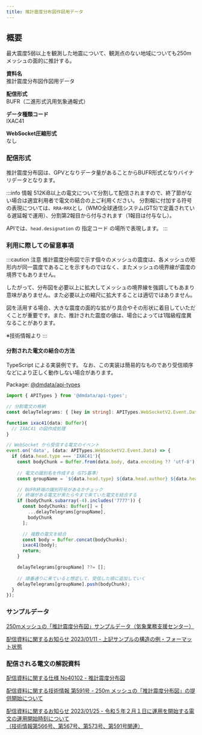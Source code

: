 ```yaml
---
title: 推計震度分布図作図用データ
---
```


## 概要
最大震度5弱以上を観測した地震について、観測点のない地域についても250mメッシュの面的に推計する。

**資料名** <br/>
推計震度分布図作図用データ

**配信形式** <br/>
BUFR（二進形式汎用気象通報式）

**データ種類コード** <br/>
IXAC41

**WebSocket圧縮形式** <br/>
なし

### 配信形式

推計震度分布図は、GPVとなりデータ量があることからBUFR形式となりバイナリデータとなります。

:::info 情報
512KiB以上の電文について分割して配信されますので、終了節がない場合は適宜利用者で電文の結合の上ご利用ください。
分割報に付加する符号の表現については、`RRA`-`RRX`とし（WMO全球通信システム(GTS)で定義されている遅延報で運用）、分割第2報目から付与されます（1報目は付与なし）。

APIでは、`head.designation` の 指定コード の場所で表現します。
:::

### 利用に際しての留意事項

:::caution 注意
推計震度分布図で示す個々のメッシュの震度は、各メッシュの矩形内が同一震度であることを示すものではなく、またメッシュの境界線が震度の境界でもありません。

したがって、分布図を必要以上に拡大してメッシュの境界線を強調してもあまり意味がありません。また必要以上の縮尺に拡大することは適切ではありません。

図を活用する場合、大きな震度の面的な拡がり具合やその形状に着目していただくことが重要です。また、推計された震度の値は、場合によっては1階級程度異なることがあります。

※技術情報より
:::

#### 分割された電文の結合の方法

TypeScript による実装例です。
なお、この実装は簡易的なものであり受信順序などにより正しく動作しない場合があります。

Package: [@dmdata/api-types](https://github.com/pdmdss/api-types)

```typescript
import { APITypes } from '@dmdata/api-types';

// 分割電文の格納
const delayTelegrams: { [key in string]: APITypes.WebSocketV2.Event.Data[]; } = {};

function ixac41(data: Buffer){
  // IXAC41 の図作成処理
}

// WebSocket から受信する電文のイベント
event.on('data', (data: APITypes.WebSocketV2.Event.Data) => {
  if (data.head.type === 'IXAC41'){
    const bodyChunk = Buffer.from(data.body, data.encoding ?? 'utf-8');
    
    // 電文の識別名を作成する（GTS基準）
    const groupName = `${data.head.type} ${data.head.author} ${data.head.time}`;

    // BUFR終端の識別符号があるかチェック
    // 終端がある電文が来たら今まで来ていた電文を結合する
    if (bodyChunk.subarray(-4).includes('7777')) {
      const bodyChunks: Buffer[] = [
        ...delayTelegrams[groupName],
        bodyChunk
      ];

      // 複数の電文を結合
      const body = Buffer.concat(bodyChunks);
      ixac41(body);
      return;
    }

    delayTelegrams[groupName] ??= [];
    
    // 順番通りに来ていると想定して、受信した順に追加していく
    delayTelegrams[groupName].push(bodyChunk);
  }
});
```

### サンプルデータ

[250mメッシュの「推計震度分布図」サンプルデータ（気象業務支援センター）](http://www.jmbsc.or.jp/jp/online/c-onlineGsd.html#tech591)


[配信資料に関するお知らせ 2023/01/11 - 上記サンプルの構造の例・フォーマット状態](https://dmdata.jp/docs/jma/notice/20230111c.pdf)


### 配信される電文の解説資料
[配信資料に関する仕様 No40102 - 推計震度分布図](https://www.data.jma.go.jp/suishin/shiyou/pdf/no40102)


[配信資料に関する技術情報 第591号 - 250m メッシュの「推計震度分布図」の提供開始について](https://dmdata.jp/docs/jma/technical/591.pdf)


[配信資料に関するお知らせ 2023/01/25 - 令和５年２月１日に運用を開始する電文の運用開始時刻について <br/>
（技術情報第566号、第567号、第573号、第591号関連）](https://dmdata.jp/docs/jma/notice/20230125a.pdf)
